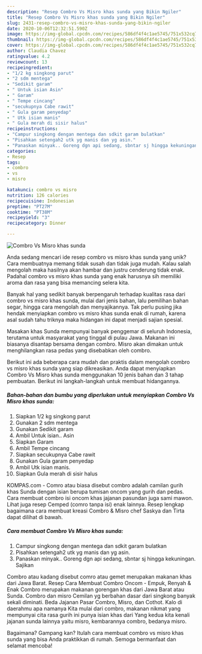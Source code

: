 ```yaml
---
description: "Resep Combro Vs Misro khas sunda yang Bikin Ngiler"
title: "Resep Combro Vs Misro khas sunda yang Bikin Ngiler"
slug: 2431-resep-combro-vs-misro-khas-sunda-yang-bikin-ngiler
date: 2020-10-06T12:32:51.590Z
image: https://img-global.cpcdn.com/recipes/586df4f4c1ae5745/751x532cq70/combro-vs-misro-khas-sunda-foto-resep-utama.jpg
thumbnail: https://img-global.cpcdn.com/recipes/586df4f4c1ae5745/751x532cq70/combro-vs-misro-khas-sunda-foto-resep-utama.jpg
cover: https://img-global.cpcdn.com/recipes/586df4f4c1ae5745/751x532cq70/combro-vs-misro-khas-sunda-foto-resep-utama.jpg
author: Claudia Chavez
ratingvalue: 4.2
reviewcount: 13
recipeingredient:
- "1/2 kg singkong parut"
- "2 sdm mentega"
- "Sedikit garam"
- " Untuk isian Asin"
- " Garam"
- " Tempe cincang"
- "secukupnya Cabe rawit"
- " Gula garam penyedap"
- " Utk isian manis"
- " Gula merah di sisir halus"
recipeinstructions:
- "Campur singkong dengan mentega dan sdkit garam bulatkan"
- "Pisahkan setengah2 utk yg manis dan yg asin."
- "Panaskan minyak.. Goreng dgn api sedang, sbntar sj hingga kekuningan. Sajikan"
categories:
- Resep
tags:
- combro
- vs
- misro

katakunci: combro vs misro 
nutrition: 126 calories
recipecuisine: Indonesian
preptime: "PT27M"
cooktime: "PT38M"
recipeyield: "3"
recipecategory: Dinner

---
```



![Combro Vs Misro khas sunda](https://img-global.cpcdn.com/recipes/586df4f4c1ae5745/751x532cq70/combro-vs-misro-khas-sunda-foto-resep-utama.jpg)

Anda sedang mencari ide resep combro vs misro khas sunda yang unik? Cara membuatnya memang tidak susah dan tidak juga mudah. Kalau salah mengolah maka hasilnya akan hambar dan justru cenderung tidak enak. Padahal combro vs misro khas sunda yang enak harusnya sih memiliki aroma dan rasa yang bisa memancing selera kita.

Banyak hal yang sedikit banyak berpengaruh terhadap kualitas rasa dari combro vs misro khas sunda, mulai dari jenis bahan, lalu pemilihan bahan segar, hingga cara mengolah dan menyajikannya. Tak perlu pusing jika hendak menyiapkan combro vs misro khas sunda enak di rumah, karena asal sudah tahu triknya maka hidangan ini dapat menjadi sajian spesial.

Masakan khas Sunda mempunyai banyak penggemar di seluruh Indonesia, terutama untuk masyarakat yang tinggal di pulau Jawa. Makanan ini biasanya disantap bersama dengan combro. Misro akan dimakan untuk menghilangkan rasa pedas yang disebabkan oleh combro.


Berikut ini ada beberapa cara mudah dan praktis dalam mengolah combro vs misro khas sunda yang siap dikreasikan. Anda dapat menyiapkan Combro Vs Misro khas sunda menggunakan 10 jenis bahan dan 3 tahap pembuatan. Berikut ini langkah-langkah untuk membuat hidangannya.

<!--inarticleads1-->

##### Bahan-bahan dan bumbu yang diperlukan untuk menyiapkan Combro Vs Misro khas sunda:

1. Siapkan 1/2 kg singkong parut
1. Gunakan 2 sdm mentega
1. Gunakan Sedikit garam
1. Ambil  Untuk isian.. Asin
1. Siapkan  Garam
1. Ambil  Tempe cincang
1. Siapkan secukupnya Cabe rawit
1. Gunakan  Gula garam penyedap
1. Ambil  Utk isian manis.
1. Siapkan  Gula merah di sisir halus


KOMPAS.com - Comro atau biasa disebut combro adalah camilan gurih khas Sunda dengan isian berupa tumisan oncom yang gurih dan pedas. Cara membuat combro isi oncom khas jajanan pasundan juga sami mawon. Lihat juga resep Cemped (comro tanpa isi) enak lainnya. Resep lengkap bagaimana cara membuat kreasi Combro &amp; Misro chef Saskya dan Tirta dapat dilihat di bawah. 

<!--inarticleads2-->

##### Cara membuat Combro Vs Misro khas sunda:

1. Campur singkong dengan mentega dan sdkit garam bulatkan
1. Pisahkan setengah2 utk yg manis dan yg asin.
1. Panaskan minyak.. Goreng dgn api sedang, sbntar sj hingga kekuningan. Sajikan


Combro atau kadang disebut comro atau gemet merupakan makanan khas dari Jawa Barat. Resep Cara Membuat Combro Oncom - Empuk, Renyah &amp; Enak Combro merupakan makanan gorengan khas dari Jawa Barat atau Sunda. Combro dan misro Cemilan yg berbahan dasar dari singkong banyak sekali diminati. Beda Jajanan Pasar Combro, Misro, dan Cothot. Kalo di daerahmu apa namanya Kita mulai dari combro, makanan nikmat yang mempunyai cita rasa gurih ini punya isian khas dari Yang kedua kita kenali jajanan sunda lainnya yaitu misro, kembarannya combro, bedanya misro. 

Bagaimana? Gampang kan? Itulah cara membuat combro vs misro khas sunda yang bisa Anda praktikkan di rumah. Semoga bermanfaat dan selamat mencoba!
